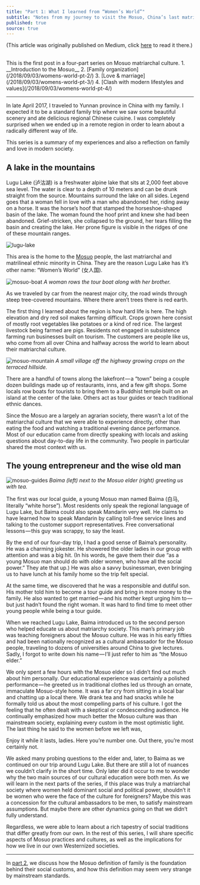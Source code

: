 ```yaml
---
title: "Part 1: What I learned from “Women’s World”"
subtitle: "Notes from my journey to visit the Mosuo, China’s last matriarchal minority"
published: true
source: true
---
```

<p class="source">
(This article was originally published on Medium, click <a href="https://medium.com/@vivqu/what-i-learned-from-womens-world-4a69db76b773" target="_blank">here</a> to read it there.)
</p>
<br>
This is the first post in a four-part series on Mosuo matriarchal culture. 
1. __Introduction to the Mosuo__
2. [Family organization](/2018/09/03/womens-world-pt-2/)
3. [Love & marriage](/2018/09/03/womens-world-pt-3/)
4. [Clash with modern lifestyles and values](/2018/09/03/womens-world-pt-4/)

<hr class="section-divider" />

In late April 2017, I traveled to Yunnan province in China with my family. I expected it to be a standard family trip where we saw some beautiful scenery and ate delicious regional Chinese cuisine. I was completely surprised when we ended up in a remote region in order to learn about a radically different way of life.

This series is a summary of my experiences and also a reflection on family and love in modern society.

## A lake in the mountains

Lugu Lake (泸沽湖) is a freshwater alpine lake that sits at 2,000 feet above sea level. The water is clear to a depth of 10 meters and can be drunk straight from the source. Mountains surround the lake on all sides. Legend goes that a woman fell in love with a man who abandoned her, riding away on a horse. It was the horse’s hoof that stamped the horseshoe-shaped basin of the lake. The woman found the hoof print and knew she had been abandoned. Grief-stricken, she collapsed to the ground, her tears filling the basin and creating the lake. Her prone figure is visible in the ridges of one of these mountain ranges.

![lugu-lake](/assets/img/posts/mosuo/lugu-lake.jpeg)

This area is the home to the [Mosuo](https://en.wikipedia.org/wiki/Mosuo) people, the last matriarchal and matrilineal ethnic minority in China. They are the reason Lugu Lake has it’s other name: “Women’s World” (女人国).

![mosuo-boat](/assets/img/posts/mosuo/mosuo-boat.jpeg)
*A woman rows the tour boat along with her brother.*

As we traveled by car from the nearest major city, the road winds through steep tree-covered mountains. Where there aren’t trees there is red earth.

The first thing I learned about the region is how hard life is here. The high elevation and dry red soil makes farming difficult. Crops grown here consist of mostly root vegetables like potatoes or a kind of red rice. The largest livestock being farmed are pigs. Residents not engaged in subsistence farming run businesses built on tourism. The customers are people like us, who come from all over China and halfway across the world to learn about their matriarchal culture.

![mosuo-mountain](/assets/img/posts/mosuo/mosuo-mountain.jpeg)
*A small village off the highway growing crops on the terraced hillside.*

There are a handful of towns along the lakefront — a “town” being a couple dozen buildings made up of restaurants, inns, and a few gift shops. Some locals row boats for tourists to bring them to a Buddhist temple built on an island at the center of the lake. Others act as tour guides or teach traditional ethnic dances.

Since the Mosuo are a largely an agrarian society, there wasn’t a lot of the matriarchal culture that we were able to experience directly, other than eating the food and watching a traditional evening dance performance. Most of our education came from directly speaking with locals and asking questions about day-to-day life in the community. Two people in particular shared the most context with us.

## The young entrepreneur and the wise old man

<div class="float-left">
    <img src="/assets/img/posts/mosuo/baima-elder.jpeg" alt="mosuo-guides">
    <em>Baima (left) next to the Mosuo elder (right) greeting us with tea.</em>
</div>

The first was our local guide, a young Mosuo man named Baima (白马, literally “white horse”). Most residents only speak the regional language of Lugu Lake, but Baima could also speak Mandarin very well. He claims to have learned how to speak Mandarin by calling toll-free service lines and talking to the customer support representatives. Free conversational lessons — this guy was scrappy, to say the least.

By the end of our four-day trip, I had a good sense of Baima’s personality. He was a charming jokester. He showered the older ladies in our group with attention and was a big hit. (In his words, he gave them their due “as a young Mosuo man should do with older women, who have all the social power.” They ate that up.) He was also a savvy businessman, even bringing us to have lunch at his family home so the trip felt special.

At the same time, we discovered that he was a responsible and dutiful son. His mother told him to become a tour guide and bring in more money to the family. He also wanted to get married — and his mother kept urging him to — but just hadn’t found the right woman. It was hard to find time to meet other young people while being a tour guide.

When we reached Lugu Lake, Baima introduced us to the second person who helped educate us about matriarchy society. This man’s primary job was teaching foreigners about the Mosuo culture. He was in his early fifties and had been nationally recognized as a cultural ambassador for the Mosuo people, traveling to dozens of universities around China to give lectures. Sadly, I forgot to write down his name — I’ll just refer to him as “the Mosuo elder.”

We only spent a few hours with the Mosuo elder so I didn’t find out much about him personally. Our educational experience was certainly a polished performance — he greeted us in traditional clothes led us through an ornate, immaculate Mosuo-style home. It was a far cry from sitting in a local bar and chatting up a local there. We drank tea and had snacks while he formally told us about the most compelling parts of his culture. I got the feeling that he often dealt with a skeptical or condescending audience. He continually emphasized how much better the Mosuo culture was than mainstream society, explaining every custom in the most optimistic light. The last thing he said to the women before we left was,

<p class="large-quote">Enjoy it while it lasts, ladies. Here you’re number one. Out there, you’re most certainly not.</p>

We asked many probing questions to the elder and, later, to Baima as we continued on our trip around Lugu Lake. But there are still a lot of nuances we couldn’t clarify in the short time. Only later did it occur to me to wonder why the two main sources of our cultural education were both men. As we will learn in the next parts of the series, if this place was truly a matriarchal society where women held dominant social and political power, shouldn’t it be women who were the face of the culture for foreigners? Maybe this was a concession for the cultural ambassadors to be men, to satisfy mainstream assumptions. But maybe there are other dynamics going on that we didn’t fully understand.

Regardless, we were able to learn about a rich tapestry of social traditions that differ greatly from our own. In the rest of this series, I will share specific aspects of Mosuo practices and cultures, as well as the implications for how we live in our own Westernized societies.


<hr class="section-divider" />

In [part 2](/2018/09/03/womens-world-pt-2/), we discuss how the Mosuo definition of family is the foundation behind their social customs, and how this definition may seem very strange by mainstream standards.
